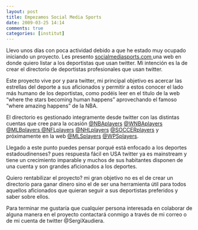 ```yaml
---
layout: post
title: Empezamos Social Media Sports
date: 2009-03-25 14:14
comments: true
categories: [institut]
---
```


Llevo unos días con poca actividad  debido a que he estado muy ocupado iniciando un proyecto. Les presento <a title="social media sports sportists on twitter" href="http://numballs.com" target="_blank">socialmediasports.com </a>una web en donde quiero listar a los deportistas que usan twitter.  Mi intención es la de crear el directorio de deportistas profesionales  que usan twitter.

Este proyecto vive por y para  twitter, mi principal objetivo es acercar las estrellas del deporte a  sus aficionados y permitir a estos conocer el lado más humano de los  deportistas, como podéis leer en el titulo de la web “where the stars  becoming human happens” aprovechando el famoso “where amazing happens”  de la NBA.

El directorio es gestionado  integramente desde twitter con las distintas cuentas que cree para la  ocasión <a title="NBA players on twitter" href="https://twitter.com/NBAplayers" target="_blank">@NBAplayers</a> <a title="WNBA players on twitter" href="https://twitter.com/WNBAplayers" target="_blank">@WNBAplayers </a><a title="MLB players twitter" href="https://twitter.com/MLBplayers" target="_blank">@MLBplayers </a><a title="NFL players twitter" href="https://twitter.com/NFLplayers" target="_blank">@NFLplayers</a> <a title="NHL playeres twitter" href="https://twitter.com/NHLplayers" target="_blank">@NHLplayers</a> <a title="SOCCER players twitter" href="https://twitter.com/SOCCERplayers" target="_blank">@SOCCERplayers</a> y próximamente en la web <a title="MLS players twitter" href="https://twitter.com/MLSplayers" target="_blank">@MLSplayers</a> <a title="WPS players twitter" href="https://twitter.com/WPSplayers" target="_blank">@WPSplayers</a>.

Llegado a este punto puedes pensar  porqué está enfocado a los deportes estadoudinenses? pues respuesta  fácil en USA twitter ya es mainstream y tiene un crecimiento imparable y  muchos de sus habitantes disponen de una cuenta y son grandes  aficionados a los deportes.

Quiero rentabilizar el proyecto? mi  gran objetivo no es el de crear un directorio para ganar dinero sino el  de ser una herramienta útil para todos aquellos aficionados que quieran  seguir a sus deportistas preferidos y saber sobre ellos.

Para terminar me gustaría que  cualquier persona interesada en colaborar de alguna manera en el  proyecto contactará conmigo a través de mi correo o de mi cuenta de  twitter @SergiXaudiera.